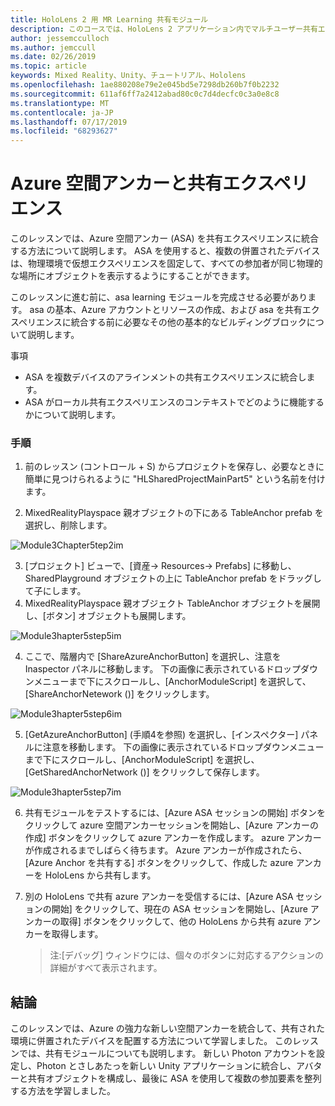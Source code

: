 ```yaml
---
title: HoloLens 2 用 MR Learning 共有モジュール
description: このコースでは、HoloLens 2 アプリケーション内でマルチユーザー共有エクスペリエンスを実装する方法について説明します。
author: jessemcculloch
ms.author: jemccull
ms.date: 02/26/2019
ms.topic: article
keywords: Mixed Reality、Unity、チュートリアル、Hololens
ms.openlocfilehash: 1ae880208e79e2e045bd5e7298db260b7f0b2232
ms.sourcegitcommit: 611af6ff7a2412abad80c0c7d4decfc0c3a0e8c8
ms.translationtype: MT
ms.contentlocale: ja-JP
ms.lasthandoff: 07/17/2019
ms.locfileid: "68293627"
---
```

# <a name="azure-spatial-anchors-and-shared-experiences"></a>Azure 空間アンカーと共有エクスペリエンス

このレッスンでは、Azure 空間アンカー (ASA) を共有エクスペリエンスに統合する方法について説明します。 ASA を使用すると、複数の併置されたデバイスは、物理環境で仮想エクスペリエンスを固定して、すべての参加者が同じ物理的な場所にオブジェクトを表示するようにすることができます。

このレッスンに進む前に、asa learning モジュールを完成させる必要があります。 asa の基本、Azure アカウントとリソースの作成、および asa を共有エクスペリエンスに統合する前に必要なその他の基本的なビルディングブロックについて説明します。

事項

- ASA を複数デバイスのアラインメントの共有エクスペリエンスに統合します。
- ASA がローカル共有エクスペリエンスのコンテキストでどのように機能するかについて説明します。

### <a name="instructions"></a>手順

1. 前のレッスン (コントロール + S) からプロジェクトを保存し、必要なときに簡単に見つけられるように "HLSharedProjectMainPart5" という名前を付けます。

2. MixedRealityPlayspace 親オブジェクトの下にある TableAnchor prefab を選択し、削除します。

![Module3Chapter5tep2im](images/module3chapter5step2im.PNG)

3.  [プロジェクト] ビューで、[資産-> Resources-> Prefabs] に移動し、SharedPlayground オブジェクトの上に TableAnchor prefab をドラッグして子にします。
4.  MixedRealityPlayspace 親オブジェクト TableAnchor オブジェクトを展開し、[ボタン] オブジェクトも展開します。 

![Module3hapter5step5im](images/module3chapter5step5im.PNG)

4. ここで、階層内で [ShareAzureAnchorButton] を選択し、注意を Inaspector パネルに移動します。 下の画像に表示されているドロップダウンメニューまで下にスクロールし、[AnchorModuleScript] を選択して、[ShareAnchorNetework ()] をクリックします。

![Module3hapter5step6im](images/module3chapter5step6im.PNG)

5. [GetAzureAnchorButton] (手順4を参照) を選択し、[インスペクター] パネルに注意を移動します。 下の画像に表示されているドロップダウンメニューまで下にスクロールし、[AnchorModuleScript] を選択し、[GetSharedAnchorNetwork ()] をクリックして保存します。

![Module3hapter5step7im](images/module3chapter5step7im.PNG)

6. 共有モジュールをテストするには、[Azure ASA セッションの開始] ボタンをクリックして azure 空間アンカーセッションを開始し、[Azure アンカーの作成] ボタンをクリックして azure アンカーを作成します。 azure アンカーが作成されるまでしばらく待ちます。 Azure アンカーが作成されたら、[Azure Anchor を共有する] ボタンをクリックして、作成した azure アンカーを HoloLens から共有します。

7. 別の HoloLens で共有 azure アンカーを受信するには、[Azure ASA セッションの開始] をクリックして、現在の ASA セッションを開始し、[Azure アンカーの取得] ボタンをクリックして、他の HoloLens から共有 azure アンカーを取得します。

   > 注:[デバッグ] ウィンドウには、個々のボタンに対応するアクションの詳細がすべて表示されます。

## <a name="congratulations"></a>結論

このレッスンでは、Azure の強力な新しい空間アンカーを統合して、共有された環境に併置されたデバイスを配置する方法について学習しました。 このレッスンでは、共有モジュールについても説明します。 新しい Photon アカウントを設定し、Photon とさしあたっを新しい Unity アプリケーションに統合し、アバターと共有オブジェクトを構成し、最後に ASA を使用して複数の参加要素を整列する方法を学習しました。 

